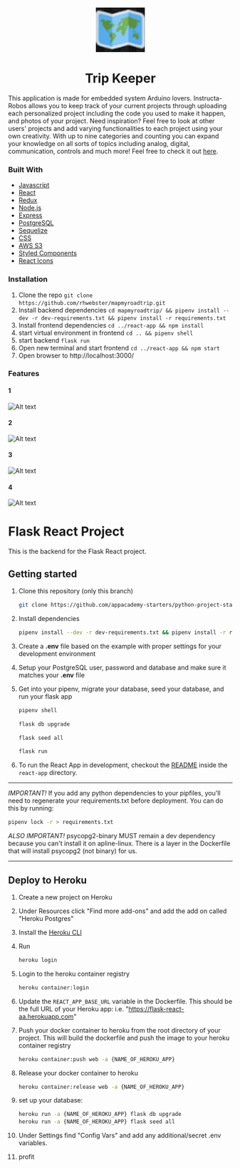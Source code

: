 <br />
<p align="center">
  <a href="https://map-my-road-trip.herokuapp.com/login">
    <img src="https://raw.githubusercontent.com/rhwebster/mapmyroadtrip/main/react-app/public/images/map.png"  alt="Logo" width="auto" height="100">
  </a>
  
<h1 align="center"> Trip Keeper </h1>

This application is made for embedded system Arduino lovers. Instructa-Robos allows you to keep track of your current projects through uploading each personalized project including the code you used to make it happen, and photos of your project. Need inspiration? Feel free to look at other users' projects and add varying functionalities to each project using your own creativity. With up to nine categories and counting you can expand your knowledge on all sorts of topics including analog, digital, communication, controls and much more! Feel free to check it out [here](https://map-my-road-trip.herokuapp.com/login).

### Built With

* [Javascript](https://developer.mozilla.org/en-US/docs/Web/JavaScript)
* [React](https://reactjs.org/)
* [Redux](https://redux.js.org/)
* [Node.js](https://nodejs.org/en/)
* [Express](https://expressjs.com/)
* [PostgreSQL](https://www.postgresql.org/)
* [Sequelize](https://sequelize.org/)
* [CSS](https://developer.mozilla.org/en-US/docs/Web/CSS)
* [AWS S3](https://docs.aws.amazon.com/s3/index.html?nc2=h_ql_doc_s3)
* [Styled Components](https://styled-components.com/)
* [React Icons](https://react-icons.github.io/react-icons/)

### Installation

1. Clone the repo `git clone https://github.com/rhwebster/mapmyroadtrip.git`
2. Install backend dependencies `cd mapmyroadtrip/ && pipenv install --dev -r dev-requirements.txt && pipenv install -r requirements.txt`
3. Install frontend dependencies `cd ../react-app && npm install`
4. start virtual environment in frontend `cd .. && pipenv shell`
5. start backend `flask run`
6. Open new terminal and start frontend `cd ../react-app && npm start`
7. Open browser to http://localhost:3000/

### Features
#### 1
![Alt text]()

#### 2  
![Alt text](g)

#### 3
![Alt text]()

#### 4
![Alt text]()



# Flask React Project

This is the backend for the Flask React project.

## Getting started

1. Clone this repository (only this branch)

   ```bash
   git clone https://github.com/appacademy-starters/python-project-starter.git
   ```

2. Install dependencies

      ```bash
      pipenv install --dev -r dev-requirements.txt && pipenv install -r requirements.txt
      ```

3. Create a **.env** file based on the example with proper settings for your
   development environment
4. Setup your PostgreSQL user, password and database and make sure it matches your **.env** file

5. Get into your pipenv, migrate your database, seed your database, and run your flask app

   ```bash
   pipenv shell
   ```

   ```bash
   flask db upgrade
   ```

   ```bash
   flask seed all
   ```

   ```bash
   flask run
   ```

6. To run the React App in development, checkout the [README](./react-app/README.md) inside the `react-app` directory.

***
*IMPORTANT!*
   If you add any python dependencies to your pipfiles, you'll need to regenerate your requirements.txt before deployment.
   You can do this by running:

   ```bash
   pipenv lock -r > requirements.txt
   ```

*ALSO IMPORTANT!*
   psycopg2-binary MUST remain a dev dependency because you can't install it on apline-linux.
   There is a layer in the Dockerfile that will install psycopg2 (not binary) for us.
***

## Deploy to Heroku

1. Create a new project on Heroku
2. Under Resources click "Find more add-ons" and add the add on called "Heroku Postgres"
3. Install the [Heroku CLI](https://devcenter.heroku.com/articles/heroku-command-line)
4. Run

   ```bash
   heroku login
   ```

5. Login to the heroku container registry

   ```bash
   heroku container:login
   ```

6. Update the `REACT_APP_BASE_URL` variable in the Dockerfile.
   This should be the full URL of your Heroku app: i.e. "https://flask-react-aa.herokuapp.com"
7. Push your docker container to heroku from the root directory of your project.
   This will build the dockerfile and push the image to your heroku container registry

   ```bash
   heroku container:push web -a {NAME_OF_HEROKU_APP}
   ```

8. Release your docker container to heroku

   ```bash
   heroku container:release web -a {NAME_OF_HEROKU_APP}
   ```

9. set up your database:

   ```bash
   heroku run -a {NAME_OF_HEROKU_APP} flask db upgrade
   heroku run -a {NAME_OF_HEROKU_APP} flask seed all
   ```

10. Under Settings find "Config Vars" and add any additional/secret .env variables.

11. profit
